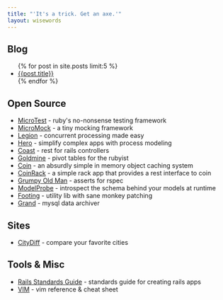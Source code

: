 ```yaml
---
title: "'It's a trick. Get an axe.'"
layout: wisewords
---
```


<h2 class="page-header">Blog</h2>
<ul>
  {% for post in site.posts limit:5 %}
  <li><a href="{{post.url}}">{{post.title}}</a></li>
  {% endfor %}
</ul>

<h2 class="page-header">Open Source</h2>
<ul>
  <li>
    <a href="https://github.com/hopsoft/micro_test">MicroTest</a>
    - ruby's no-nonsense testing framework
  </li>
  <li>
    <a href="https://github.com/hopsoft/micro_mock">MicroMock</a>
    - a tiny mocking framework
  </li>
  <li>
    <a href="https://github.com/hopsoft/legion/">Legion</a>
    - concurrent processing made easy
  </li>
  <li>
    <a href="https://github.com/hopsoft/hero/">Hero</a>
    - simplify complex apps with process modeling
  </li>
  <li>
    <a href="https://github.com/hopsoft/coast/">Coast</a>
    - rest for rails controllers
  </li>
  <li>
    <a href="https://github.com/hopsoft/goldmine/">Goldmine</a>
    - pivot tables for the rubyist
  </li>
  <li>
    <a href="https://github.com/hopsoft/coin">Coin</a>
    - an absurdly simple in memory object caching system
  </li>
  <li>
    <a href="https://github.com/hopsoft/coin_rack">CoinRack</a>
    - a simple rack app that provides a rest interface to coin
  </li>
  <li>
    <a href="https://github.com/hopsoft/grumpy_old_man">Grumpy Old Man</a>
    - asserts for rspec
  </li>
  <li>
    <a href="https://github.com/hopsoft/model_probe/">ModelProbe</a>
    - introspect the schema behind your models at runtime
  </li>
  <li>
    <a href="https://github.com/hopsoft/footing/">Footing</a>
    - utility lib with sane monkey patching
  </li>
  <li>
    <a href="https://github.com/hopsoft/grand">Grand</a>
    - mysql data archiver
  </li>
</ul>

<h2 class="page-header">Sites</h2>
<ul>
  <li>
    <a href="http://www.citydiff.com">CityDiff</a>
    - compare your favorite cities
  </li>
</ul>

<h2 class="page-header">Tools &amp; Misc</h2>
<ul>
  <li>
    <a href="https://github.com/hopsoft/rails_standards">Rails Standards Guide</a>
    - standards guide for creating rails apps
  </li>
  <li>
    <a href="http://hopsoft.github.com/vim.html">VIM</a>
    - vim reference &amp; cheat sheet
  </li>
</ul>

